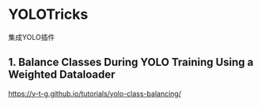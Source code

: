 # YOLOTricks
集成YOLO插件

## 1. Balance Classes During YOLO Training Using a Weighted Dataloader
https://y-t-g.github.io/tutorials/yolo-class-balancing/

